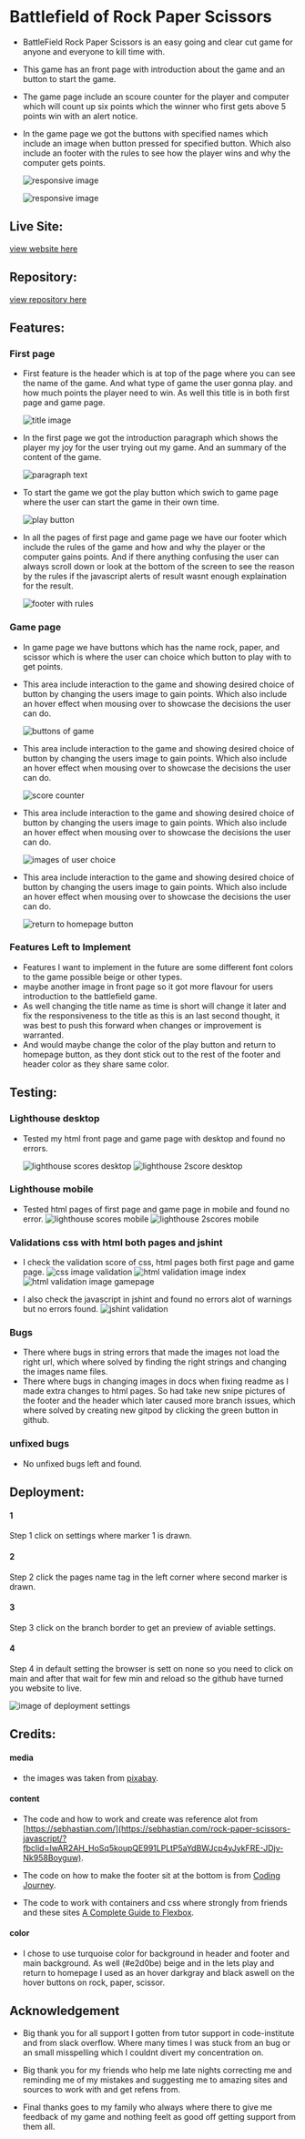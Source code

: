 # Battlefield of Rock Paper Scissors
- BattleField Rock Paper Scissors is an easy going and clear cut game for anyone and everyone to kill time with.
- This game has an front page with introduction about the game and an button to start the game. 
- The game page include an scoure counter for the player and computer which will count up six points which the winner who first gets above 5 points win with an alert notice.
- In the game page we got the buttons with specified names which include an image when button pressed for specified button. Which also include an footer with the rules to see how the player wins and why the computer gets points.

  ![responsive image](https://raw.githubusercontent.com/Benjibenne/rock-paper-scissors/main/docs/responsive%20image%20of%20index.JPG)


  ![responsive image](https://raw.githubusercontent.com/Benjibenne/rock-paper-scissors/main/docs/responsive%20image%20of%20gamepage.JPG)

## Live Site:

[view website here](https://benjibenne.github.io/rock-paper-scissors/index.html?)

## Repository:
[view repository here](https://github.com/Benjibenne/rock-paper-scissors)

## Features:

### First page 
- First feature is the header which is at top of the page where you can see the name of the game. And what type of game the user gonna play. and how much points the player need to win. As well this title is in both first page and game page.

  ![title image](https://raw.githubusercontent.com/Benjibenne/rock-paper-scissors/main/docs/title%20for%20game.JPG)

- In the first page we got the introduction paragraph which shows the player my joy for the user trying out my game. And an summary of the content of the game. 

  ![paragraph text](https://raw.githubusercontent.com/Benjibenne/rock-paper-scissors/main/docs/introduction%20page%20of%20index.JPG)

- To start the game we got the play button which swich to game page where the user can start the game in their own time.

    ![play button](https://raw.githubusercontent.com/Benjibenne/rock-paper-scissors/main/docs/play%20button%20of%20index.JPG)

- In all the pages of first page and game page we have our footer which include the rules of the game and how and why the player or the computer gains points. And if there anything confusing the user can always scroll down or look at the bottom of the screen to see the reason by the rules if the javascript alerts of result wasnt enough explaination for the result.

  ![footer with rules](https://raw.githubusercontent.com/Benjibenne/rock-paper-scissors/main/docs/footer%20with%20rules%20of%20index.JPG) 

### Game page
- In game page we have buttons which has the name rock, paper, and scissor which is where the user can choice which button to play with to get points.
- This area include interaction to the game and showing desired choice of button by changing the users image to gain points. Which also include an hover effect when mousing over to showcase the decisions the user can do.

  ![buttons of game](https://raw.githubusercontent.com/Benjibenne/rock-paper-scissors/main/docs/buttons%20to%20play%20with%20of%20gamepage.JPG)

 - This area include interaction to the game and showing desired choice of button by changing the users image to gain points. Which also include an hover effect when mousing over to showcase the decisions the user can do.

    ![score counter](https://raw.githubusercontent.com/Benjibenne/rock-paper-scissors/main/docs/score%20span%20of%20gamepage.JPG)

- This area include interaction to the game and showing desired choice of button by changing the users image to gain points. Which also include an hover effect when mousing over to showcase the decisions the user can do.

  ![images of user choice](https://raw.githubusercontent.com/Benjibenne/rock-paper-scissors/main/docs/image%20that%20change%20depending%20of%20buttons%20that%20clicks.JPG)

- This area include interaction to the game and showing desired choice of button by changing the users image to gain points. Which also include an hover effect when mousing over to showcase the decisions the user can do.

  ![return to homepage button](https://raw.githubusercontent.com/Benjibenne/rock-paper-scissors/main/docs/second%20button%20with%20return%20to%20homepage%20of%20gamepage.JPG)


### Features Left to Implement 
- Features I want to implement in the future are some different font colors to the game possible beige or other types.
- maybe another image in front page so it got more flavour for users introduction to the battlefield game.
- As well changing the title name as time is short will change it later and fix the responsiveness to the title as this is an last second thought, it was best to push this forward when changes or improvement is warranted.
- And would maybe change the color of the play button and return to homepage button, as they dont stick out to the rest of the footer and header color as they share same color.

## Testing:
### Lighthouse desktop
- Tested my html front page and game page with desktop and found no errors.

  ![lighthouse scores desktop](https://raw.githubusercontent.com/Benjibenne/rock-paper-scissors/main/docs/lighthouse%20desktop%20score%20of%20index.JPG)
  ![lighthouse 2score desktop](https://raw.githubusercontent.com/Benjibenne/rock-paper-scissors/main/docs/lighthouse%20desktop%20score%20gamepage.JPG)

### Lighthouse mobile 
- Tested html pages of first page and game page in mobile and found no error.
 ![lighthouse scores mobile](https://raw.githubusercontent.com/Benjibenne/rock-paper-scissors/main/docs/lighthouse%20mobile%20score%20of%20index.JPG)
 ![lighthouse 2scores mobile](https://raw.githubusercontent.com/Benjibenne/rock-paper-scissors/main/docs/lighthouse%20mobil%20score%20gamepage.JPG)

 ### Validations css with html both pages  and jshint
- I check the validation score of css, html pages both first page and game page.
 ![css image validation](https://raw.githubusercontent.com/Benjibenne/rock-paper-scissors/main/docs/css%20validator%20score.JPG)
 ![html validation image index](https://raw.githubusercontent.com/Benjibenne/rock-paper-scissors/main/docs/Index.html%20validator%20score%20(2).JPG)
 ![html validation image gamepage](https://raw.githubusercontent.com/Benjibenne/rock-paper-scissors/main/docs/gamepage.html%20validator%20score.JPG)

 -  I also check the javascript in jshint and found no errors alot of warnings but no errors found.
 ![jshint validation](https://raw.githubusercontent.com/Benjibenne/rock-paper-scissors/main/docs/jshint%20score%20with%20alot%20of%20warnings.JPG)

### Bugs 
- There where bugs in string errors that made the images not load the right url, which where solved by finding the right strings and changing the images name files.
- There where bugs in changing images in docs when fixing readme as I made extra changes to html pages. So had take new snipe pictures of the footer and the header which later caused more branch issues, which where solved by creating new gitpod by clicking the green button in github.

### unfixed bugs
- No unfixed bugs left and found.

## Deployment:
#### 1 
 Step 1 click on settings where marker 1 is drawn. 
#### 2 
 Step 2 click the pages name tag in the left corner where second marker is drawn.
#### 3 
 Step 3 click on the branch border to get an preview of aviable settings.
#### 4 
 Step 4 in default setting the browser is sett on none so you need to click on main and after that wait for few min and reload so the github have turned you website to live. 
 
  ![image of deployment settings](https://raw.githubusercontent.com/Benjibenne/rock-paper-scissors/main/docs/deployment%20steps.JPG)

## Credits:

#### media 
- the images was taken from [pixabay](https://pixabay.com/sv/).
#### content 
- The code and how to work and create was reference alot from [https://sebhastian.com/](https://sebhastian.com/rock-paper-scissors-javascript/?fbclid=IwAR2AH_HoSq5koupQE991LPLtP5aYdBWJcp4yJykFRE-JDjv-Nk958Boyguw).

- The code on how to make the footer sit at the bottom is from 
[Coding Journey](https://www.youtube.com/watch?v=US_3XvufMLU&t=637s).

- The code to work with containers and css where strongly from friends and these sites [A Complete Guide to Flexbox](https://css-tricks.com/snippets/css/a-guide-to-flexbox/).

#### color 
- I chose to use turquoise color for background in header and footer and main background. As well (#e2d0be) beige and in the lets play and return to homepage I used as an hover darkgray and black aswell on the hover buttons on rock, paper, scissor.

## Acknowledgement

- Big thank you for all support I gotten from tutor support in code-institute and from slack overflow. Where many times I was stuck from an bug or an small misspelling which I couldnt divert my concentration on.

- Big thank you for my friends who help me late nights correcting me and reminding me of my mistakes and suggesting me to amazing sites and sources to work with and get refens from.

- Final thanks goes to my family who always where there to give me feedback of my game and nothing feelt as good off getting support from them all.
